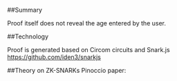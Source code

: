 ##Summary

Proof itself does not reveal the age entered by the user.

##Technology

Proof is generated based on Circom circuits and Snark.js
https://github.com/iden3/snarkjs

##Theory on ZK-SNARKs
Pinoccio paper: 

